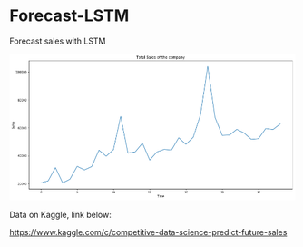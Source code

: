 # Forecast-LSTM

Forecast sales with LSTM

![ref](./forecast_ini.png)

Data on Kaggle, link below:

https://www.kaggle.com/c/competitive-data-science-predict-future-sales
